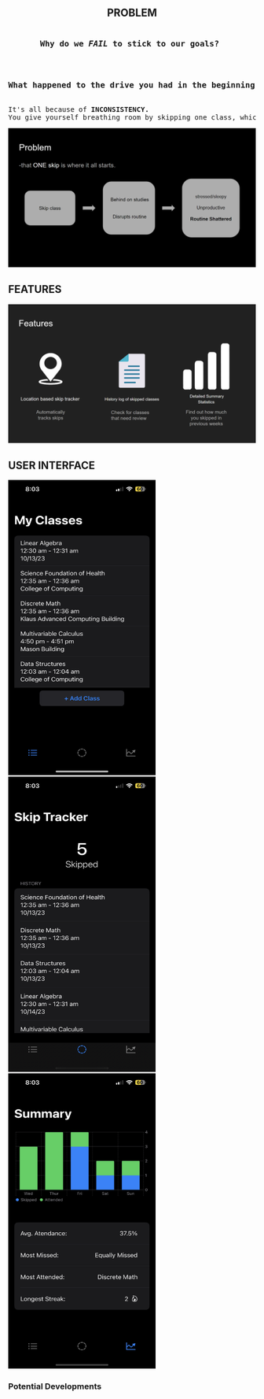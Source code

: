 <!DOCTYPE HTML>
<html>
<head>
</head>
<body>
<h2 style = "text-align : center">PROBLEM</h2>
<pre>
<h3 style = "text-align : center;">Why do we <em>FAIL</em> to stick to our goals? <h3>
<h3 style = "text-align : center;">What happened to the drive you had in the beginning?</h3>
It's all because of <b>INCONSISTENCY.</b>
You give yourself breathing room by skipping one class, which validates skipping two.. validating more and more
</pre>

<img src="Imgs/Problem.png"></img>

<h2>FEATURES</h2>
<img src = "Imgs/Features.png"></img>

<h2>USER INTERFACE</h2>
<div>
<img src = "Imgs/Schedule.PNG" width = 300px height = 600px></img>
<img src = "Imgs/Home.PNG" width = 300px height = 600px></img>
<img src = "Imgs/StatsSummary.PNG" width = 300px height = 600px></img>
</div>

<h3> Potential Developments </h3>

</body>
</html>

